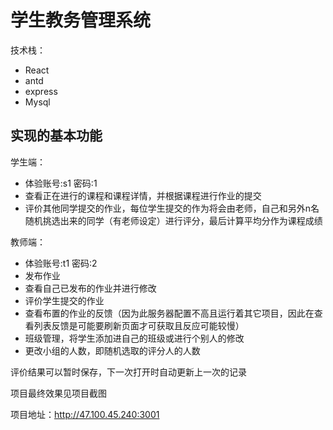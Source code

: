 # 学生教务管理系统 

技术栈：
- React
- antd
- express
- Mysql

## 实现的基本功能

学生端：
- 体验账号:s1 密码:1
- 查看正在进行的课程和课程详情，并根据课程进行作业的提交
- 评价其他同学提交的作业，每位学生提交的作为将会由老师，自己和另外n名随机挑选出来的同学（有老师设定）进行评分，最后计算平均分作为课程成绩

教师端：
- 体验账号:t1 密码:2
- 发布作业
- 查看自己已发布的作业并进行修改
- 评价学生提交的作业
- 查看布置的作业的反馈（因为此服务器配置不高且运行着其它项目，因此在查看列表反馈是可能要刷新页面才可获取且反应可能较慢）
- 班级管理，将学生添加进自己的班级或进行个别人的修改
- 更改小组的人数，即随机选取的评分人的人数

评价结果可以暂时保存，下一次打开时自动更新上一次的记录

项目最终效果见项目截图

项目地址：http://47.100.45.240:3001
